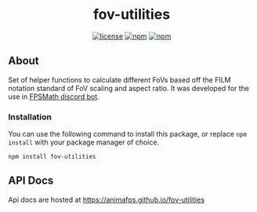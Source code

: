<div align="center">

# fov-utilities

[![license](https://flat.badgen.net/badge/license/GPL-3.0/blue)](https://github.com/animafps/fpsmath/blob/main/license)
[![npm](https://flat.badgen.net/npm/v/fov-utilities?label=npm&icon=npm)](https://www.npmjs.com/package/fov-utilities)
[![npm](https://flat.badgen.net/npm/dt/fov-utilities?label=npm%20downloads&icon=npm)](https://www.npmjs.com/package/fov-utilities)

</div>

## About

Set of helper functions to calculate different FoVs based off the FILM notation standard of FoV scaling and aspect ratio.
It was developed for the use in [FPSMath discord bot](https://fpsmath.xyz).

### Installation

You can use the following command to install this package, or replace `npm install` with your package manager of choice.

```shell
npm install fov-utilities
```

## API Docs

Api docs are hosted at <https://animafps.github.io/fov-utilities>
